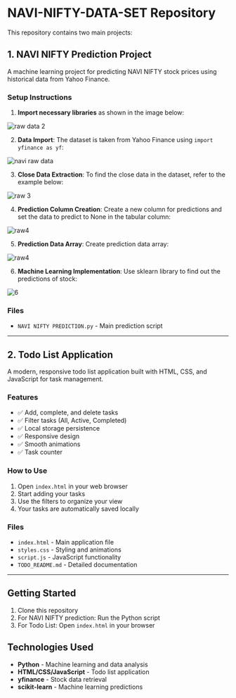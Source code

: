 # NAVI-NIFTY-DATA-SET Repository

This repository contains two main projects:

## 1. NAVI NIFTY Prediction Project

A machine learning project for predicting NAVI NIFTY stock prices using historical data from Yahoo Finance.

### Setup Instructions

1. **Import necessary libraries** as shown in the image below:

![raw data 2](https://github.com/user-attachments/assets/f47214bd-56ac-4590-88a6-5b63b3ee28f1)

2. **Data Import**: The dataset is taken from Yahoo Finance using `import yfinance as yf`:

![navi raw data](https://github.com/user-attachments/assets/ec12fe7e-7e5e-4ef1-aff0-db71752b7583)

3. **Close Data Extraction**: To find the close data in the dataset, refer to the example below:

![raw 3](https://github.com/user-attachments/assets/e781ede1-ce5d-4215-9ced-a39ce1cfebe7)

4. **Prediction Column Creation**: Create a new column for predictions and set the data to predict to None in the tabular column:

![raw4](https://github.com/user-attachments/assets/af536ce6-acdd-49a2-a847-d72534ffe9cc)

5. **Prediction Data Array**: Create prediction data array:

![raw4](https://github.com/user-attachments/assets/86dda6-38c2-4f68-9caa-2e364548b2f3)

6. **Machine Learning Implementation**: Use sklearn library to find out the predictions of stock:

![6](https://github.com/user-attachments/assets/c7d8dc41-38f0-4c40-93bd-42aea15cd786)

### Files
- `NAVI NIFTY PREDICTION.py` - Main prediction script

---

## 2. Todo List Application

A modern, responsive todo list application built with HTML, CSS, and JavaScript for task management.

### Features
- ✅ Add, complete, and delete tasks
- ✅ Filter tasks (All, Active, Completed)
- ✅ Local storage persistence
- ✅ Responsive design
- ✅ Smooth animations
- ✅ Task counter

### How to Use
1. Open `index.html` in your web browser
2. Start adding your tasks
3. Use the filters to organize your view
4. Your tasks are automatically saved locally

### Files
- `index.html` - Main application file
- `styles.css` - Styling and animations
- `script.js` - JavaScript functionality
- `TODO_README.md` - Detailed documentation

---

## Getting Started

1. Clone this repository
2. For NAVI NIFTY prediction: Run the Python script
3. For Todo List: Open `index.html` in your browser

## Technologies Used

- **Python** - Machine learning and data analysis
- **HTML/CSS/JavaScript** - Todo list application
- **yfinance** - Stock data retrieval
- **scikit-learn** - Machine learning predictions
